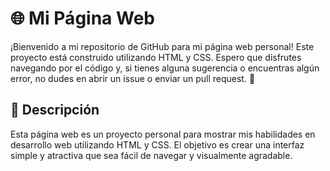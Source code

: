 # 🌐 Mi Página Web

¡Bienvenido a mi repositorio de GitHub para mi página web personal! Este proyecto está construido utilizando HTML y CSS. Espero que disfrutes navegando por el código y, si tienes alguna sugerencia o encuentras algún error, no dudes en abrir un issue o enviar un pull request. 🚀

## 📝 Descripción

Esta página web es un proyecto personal para mostrar mis habilidades en desarrollo web utilizando HTML y CSS. El objetivo es crear una interfaz simple y atractiva que sea fácil de navegar y visualmente agradable.
